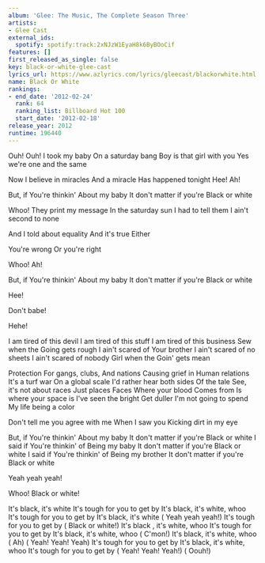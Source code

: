 ```yaml
---
album: 'Glee: The Music, The Complete Season Three'
artists:
- Glee Cast
external_ids:
  spotify: spotify:track:2xNJzW1EyaH8k6ByBOoCif
features: []
first_released_as_single: false
key: black-or-white-glee-cast
lyrics_url: https://www.azlyrics.com/lyrics/gleecast/blackorwhite.html
name: Black Or White
rankings:
- end_date: '2012-02-24'
  rank: 64
  ranking_list: Billboard Hot 100
  start_date: '2012-02-18'
release_year: 2012
runtime: 196440
---
```

Ouh!
Ouh!
I took my baby
On a saturday bang
Boy is that girl with you
Yes we're one and the same


Now I believe in miracles
And a miracle
Has happened tonight
Hee!
Ah!


But, if
You're thinkin'
About my baby
It don't matter if you're
Black or white


Whoo!
They print my message
In the saturday sun
I had to tell them
I ain't second to none


And I told about equality
And it's true
Either


You're wrong
Or you're right


Whoo!
Ah!


But, if
You're thinkin'
About my baby
It don't matter if you're
Black or white


Hee!


Don't babe!


Hehe!


I am tired of this devil
I am tired of this stuff
I am tired of this business
Sew when the
Going gets rough
I ain't scared of
Your brother
I ain't scared of no sheets
I ain't scared of nobody
Girl when the
Goin' gets mean


Protection
For gangs, clubs,
And nations
Causing grief in
Human relations
It's a turf war
On a global scale
I'd rather hear both sides
Of the tale
See, it's not about races
Just places
Faces
Where your blood
Comes from
Is where your space is
I've seen the bright
Get duller
I'm not going to spend
My life being a color


Don't tell me you agree with me
When I saw you
Kicking dirt in my eye


But, if
You're thinkin'
About my baby
It don't matter if you're
Black or white
I said if
You're thinkin' of
Being my baby
It don't matter if you're
Black or white
I said if
You're thinkin' of
Being my brother
It don't matter if you're
Black or white


Yeah yeah yeah!


Whoo!
Black or white!


It's black, it's white
It's tough for you to get by
It's black, it's white, whoo
It's tough for you to get by
It's black, it's white
( Yeah yeah yeah!)
It's tough for you to get by
( Black or white!)
It's black , it's white, whoo
It's tough for you to get by
It's black, it's white, whoo
( C'mon!)
It's black, it's white, whoo
( Ah)
( Yeah! Yeah! Yeah)
It's tough for you to get by
It's black, it's white, whoo
It's tough for you to get by
( Yeah! Yeah! Yeah!)
( Oouh!)
